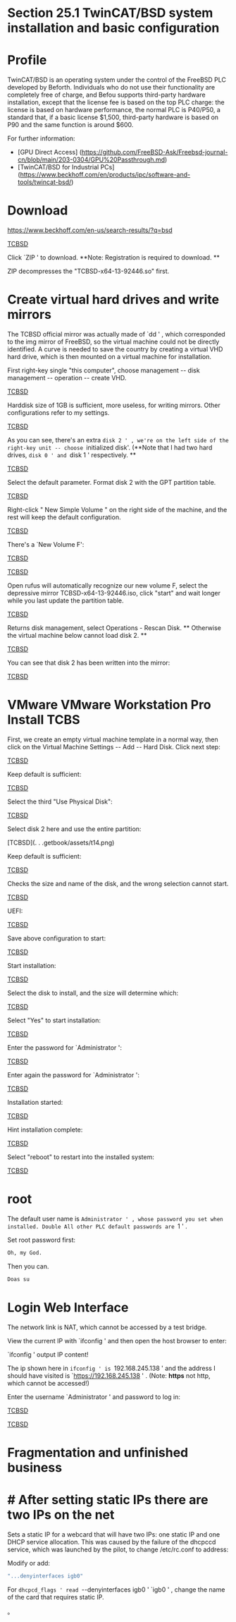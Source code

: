 # Section 25.1 TwinCAT/BSD system installation and basic configuration

# Profile

TwinCAT/BSD is an operating system under the control of the FreeBSD PLC developed by Beforth. Individuals who do not use their functionality are completely free of charge, and Befou supports third-party hardware installation, except that the license fee is based on the top PLC charge: the license is based on hardware performance, the normal PLC is P40/P50, a standard that, if a basic license $1,500, third-party hardware is based on P90 and the same function is around $600.

For further information:

- [GPU Direct Access] (https://github.com/FreeBSD-Ask/Freebsd-journal-cn/blob/main/203-0304/GPU%20Passthrough.md)
- [TwinCAT/BSD for Industrial PCs] (https://www.beckhoff.com/en/products/ipc/software-and-tools/twincat-bsd/)


# Download

<https://www.beckhoff.com/en-us/search-results/?q=bsd>

[TCBSD](./.gitbook/assets/tcbsd.png)

Click `ZIP ' to download. **Note: Registration is required to download. **

ZIP decompresses the "TCBSD-x64-13-92446.so" first.

# Create virtual hard drives and write mirrors

The TCBSD official mirror was actually made of `dd ' , which corresponded to the img mirror of FreeBSD, so the virtual machine could not be directly identified. A curve is needed to save the country by creating a virtual VHD hard drive, which is then mounted on a virtual machine for installation.

First right-key single "this computer", choose management -- disk management -- operation -- create VHD.

[TCBSD](./.gitbook/assets/t1.png)

Harddisk size of 1GB is sufficient, more useless, for writing mirrors. Other configurations refer to my settings.

[TCBSD](./.gitbook/assets/t2.png)

As you can see, there's an extra `disk 2 ' , we're on the left side of the right-key unit -- choose `initialized disk'. (**Note that I had two hard drives, `disk 0 ' and `disk 1 ' respectively. **

[TCBSD](./.gitbook/assets/t3.png)

Select the default parameter. Format disk 2 with the GPT partition table.

[TCBSD](./.gitbook/assets/t4.png)

Right-click " New Simple Volume " on the right side of the machine, and the rest will keep the default configuration.

[TCBSD](./.gitbook/assets/t5.png)

There's a `New Volume F':

[TCBSD](./.gitbook/assets/t6.png)

[TCBSD](./.gitbook/assets/t7.png)

Open rufus will automatically recognize our new volume F, select the depressive mirror TCBSD-x64-13-92446.iso, click "start" and wait longer while you last update the partition table.

[TCBSD](./.gitbook/assets/t8.png)

Returns disk management, select Operations - Rescan Disk. ** Otherwise the virtual machine below cannot load disk 2. **

[TCBSD](./.gitbook/assets/t9.png)

You can see that disk 2 has been written into the mirror:

[TCBSD](./.gitbook/assets/t10.png)

# VMware VMware Workstation Pro Install TCBS

First, we create an empty virtual machine template in a normal way, then click on the Virtual Machine Settings -- Add -- Hard Disk. Click next step:

[TCBSD](./.gitbook/assets/t11.png)

Keep default is sufficient:

[TCBSD](./.gitbook/assets/t12.png)

Select the third "Use Physical Disk":

[TCBSD](./.gitbook/assets/t13.png)

Select disk 2 here and use the entire partition:

[TCBSD](. . .getbook/assets/t14.png)

Keep default is sufficient:

[TCBSD](./.gitbook/assets/t15.png)

Checks the size and name of the disk, and the wrong selection cannot start.

[TCBSD](./.gitbook/assets/t16.png)

UEFI:

[TCBSD](./.gitbook/assets/t17.png)

Save above configuration to start:

[TCBSD](./.gitbook/assets/t18.png)

Start installation:

[TCBSD](./.gitbook/assets/t19.png)

Select the disk to install, and the size will determine which:

[TCBSD](./.gitbook/assets/t20.png)

Select "Yes" to start installation:

[TCBSD](./.gitbook/assets/t21.png)

Enter the password for `Administrator ':

[TCBSD](./.gitbook/assets/t22.png)

Enter again the password for `Administrator ':

[TCBSD](./.gitbook/assets/t23.png)

Installation started:

[TCBSD](./.gitbook/assets/t24.png)

Hint installation complete:

[TCBSD](./.gitbook/assets/t25.png)

Select "reboot" to restart into the installed system:

[TCBSD](./.gitbook/assets/t26.png)


# root

The default user name is `Administrator ' , whose password you set when installed. Double All other PLC default passwords are `1 ' .

Set root password first:

```sh '
Oh, my God.
````

Then you can.

```sh '
Doas su
````

# Login Web Interface

The network link is NAT, which cannot be accessed by a test bridge.

View the current IP with `ifconfig ' and then open the host browser to enter:

`ifconfig ' output IP content!

The ip shown here in `ifconfig ' is `192.168.245.138 ' and the address I should have visited is `https://192.168.245.138 ' . (Note: **https** not http, which cannot be accessed!)

Enter the username `Administrator ' and password to log in:

[TCBSD](./.gitbook/assets/tcbsd1.png)

[TCBSD](./.gitbook/assets/tcbsd2.png)


# Fragmentation and unfinished business

# # After setting static IPs there are two IPs on the net

Sets a static IP for a webcard that will have two IPs: one static IP and one DHCP service allocation. This was caused by the failure of the dhcpccd service, which was launched by the pilot, to change /etc/rc.conf to address:

Modify or add:

```sh '
"...denyinterfaces igb0"
````

For `dhcpcd_flags ' read `--denyinterfaces igb0 ' `igb0 ' , change the name of the card that requires static IP.

。